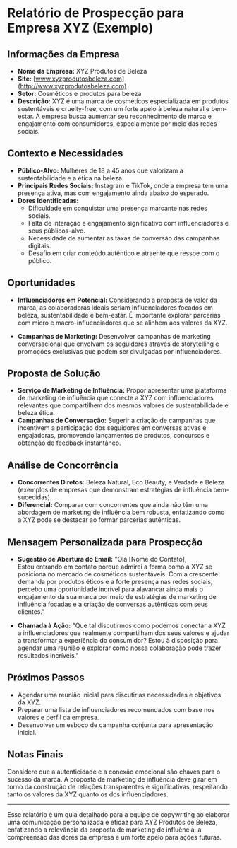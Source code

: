 # Relatório de Prospecção para Empresa XYZ (Exemplo)

## Informações da Empresa
- **Nome da Empresa:** XYZ Produtos de Beleza
- **Site:** [www.xyzprodutosbeleza.com](http://www.xyzprodutosbeleza.com)
- **Setor:** Cosméticos e produtos para beleza
- **Descrição:** XYZ é uma marca de cosméticos especializada em produtos sustentáveis e cruelty-free, com um forte apelo à beleza natural e bem-estar. A empresa busca aumentar seu reconhecimento de marca e engajamento com consumidores, especialmente por meio das redes sociais.

## Contexto e Necessidades
- **Público-Alvo:** Mulheres de 18 a 45 anos que valorizam a sustentabilidade e a ética na beleza.
- **Principais Redes Sociais:** Instagram e TikTok, onde a empresa tem uma presença ativa, mas com engajamento ainda abaixo do esperado.
- **Dores Identificadas:**
  - Dificuldade em conquistar uma presença marcante nas redes sociais.
  - Falta de interação e engajamento significativo com influenciadores e seus públicos-alvo.
  - Necessidade de aumentar as taxas de conversão das campanhas digitais.
  - Desafio em criar conteúdo autêntico e atraente que ressoe com o público.

## Oportunidades
- **Influenciadores em Potencial:** Considerando a proposta de valor da marca, as colaboradoras ideais seriam influenciadores focados em beleza, sustentabilidade e bem-estar. É importante explorar parcerias com micro e macro-influenciadores que se alinhem aos valores da XYZ.
  
- **Campanhas de Marketing:** Desenvolver campanhas de marketing conversacional que envolvam os seguidores através de storytelling e promoções exclusivas que podem ser divulgadas por influenciadores.

## Proposta de Solução
- **Serviço de Marketing de Influência:** Propor apresentar uma plataforma de marketing de influência que conecte a XYZ com influenciadores relevantes que compartilhem dos mesmos valores de sustentabilidade e beleza ética.
- **Campanhas de Conversação:** Sugerir a criação de campanhas que incentivem a participação dos seguidores em conversas ativas e engajadoras, promovendo lançamentos de produtos, concursos e obtenção de feedback instantâneo.

## Análise de Concorrência
- **Concorrentes Diretos:** Beleza Natural, Eco Beauty, e Verdade e Beleza (exemplos de empresas que demonstram estratégias de influência bem-sucedidas).
- **Diferencial:** Comparar com concorrentes que ainda não têm uma abordagem de marketing de influência bem robusta, enfatizando como a XYZ pode se destacar ao formar parcerias autênticas.

## Mensagem Personalizada para Prospecção
- **Sugestão de Abertura do Email:**
  "Olá [Nome do Contato],  
  Estou entrando em contato porque admirei a forma como a XYZ se posiciona no mercado de cosméticos sustentáveis. Com a crescente demanda por produtos éticos e a forte presença nas redes sociais, percebo uma oportunidade incrível para alavancar ainda mais o engajamento da sua marca por meio de estratégias de marketing de influência focadas e a criação de conversas autênticas com seus clientes."

- **Chamada à Ação:**
  "Que tal discutirmos como podemos conectar a XYZ a influenciadores que realmente compartilham dos seus valores e ajudar a transformar a experiência do consumidor? Estou à disposição para agendar uma reunião e explorar como nossa colaboração pode trazer resultados incríveis."

## Próximos Passos
- Agendar uma reunião inicial para discutir as necessidades e objetivos da XYZ.
- Preparar uma lista de influenciadores recomendados com base nos valores e perfil da empresa.
- Desenvolver um esboço de campanha conjunta para apresentação inicial.

## Notas Finais
Considere que a autenticidade e a conexão emocional são chaves para o sucesso da marca. A proposta de marketing de influência deve girar em torno da construção de relações transparentes e significativas, respeitando tanto os valores da XYZ quanto os dos influenciadores.

---

Esse relatório é um guia detalhado para a equipe de copywriting ao elaborar uma comunicação personalizada e eficaz para XYZ Produtos de Beleza, enfatizando a relevância da proposta de marketing de influência, a compreensão das dores da empresa e um forte apelo para ações futuras.